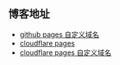 ## 博客地址

- [github pages 自定义域名](https://www.carlos.ip-ddns.com/)
- [cloudflare pages](https://hugo-ap0.pages.dev/)
- [cloudflare pages 自定义域名](https://blog.carlos.ip-ddns.com/)
